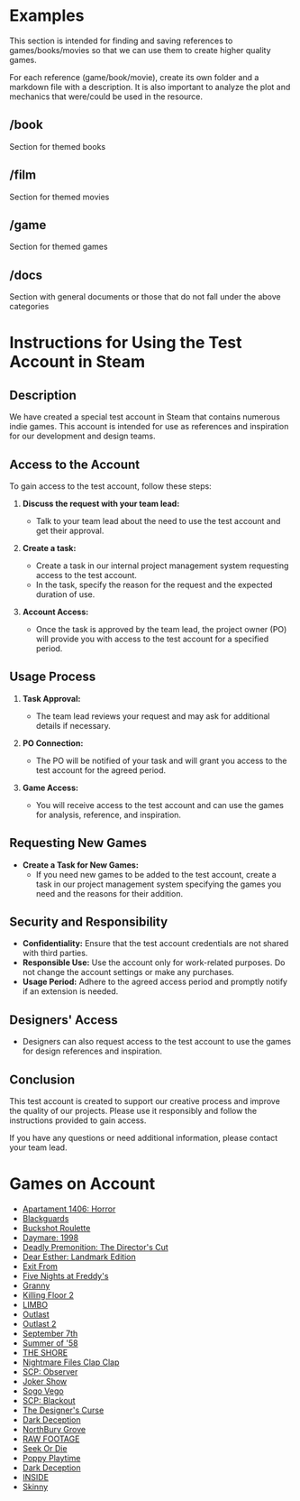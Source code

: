 # Examples
This section is intended for finding and saving references to games/books/movies so that we can use them to create higher quality games.

For each reference (game/book/movie), create its own folder and a markdown file with a description.
It is also important to analyze the plot and mechanics that were/could be used in the resource.

## /book
Section for themed books

## /film
Section for themed movies

## /game
Section for themed games

## /docs
Section with general documents or those that do not fall under the above categories

# Instructions for Using the Test Account in Steam

## Description
We have created a special test account in Steam that contains numerous indie games. This account is intended for use as references and inspiration for our development and design teams.

## Access to the Account
To gain access to the test account, follow these steps:

1. **Discuss the request with your team lead:**
    - Talk to your team lead about the need to use the test account and get their approval.

2. **Create a task:**
    - Create a task in our internal project management system requesting access to the test account.
    - In the task, specify the reason for the request and the expected duration of use.

3. **Account Access:**
    - Once the task is approved by the team lead, the project owner (PO) will provide you with access to the test account for a specified period.

## Usage Process
1. **Task Approval:**
    - The team lead reviews your request and may ask for additional details if necessary.

2. **PO Connection:**
    - The PO will be notified of your task and will grant you access to the test account for the agreed period.

3. **Game Access:**
    - You will receive access to the test account and can use the games for analysis, reference, and inspiration.

## Requesting New Games
- **Create a Task for New Games:**
    - If you need new games to be added to the test account, create a task in our project management system specifying the games you need and the reasons for their addition.

## Security and Responsibility
- **Confidentiality:** Ensure that the test account credentials are not shared with third parties.
- **Responsible Use:** Use the account only for work-related purposes. Do not change the account settings or make any purchases.
- **Usage Period:** Adhere to the agreed access period and promptly notify if an extension is needed.

## Designers' Access
- Designers can also request access to the test account to use the games for design references and inspiration.

## Conclusion
This test account is created to support our creative process and improve the quality of our projects. Please use it responsibly and follow the instructions provided to gain access.

If you have any questions or need additional information, please contact your team lead.


# Games on Account
- [Apartament 1406: Horror](https://store.steampowered.com/app/2419900/Apartament_1406_Horror/)
- [Blackguards](https://store.steampowered.com/app/249650/Blackguards/)
- [Buckshot Roulette](https://store.steampowered.com/app/2835570/Buckshot_Roulette/)
- [Daymare: 1998](https://store.steampowered.com/app/842100/Daymare_1998/)
- [Deadly Premonition: The Director's Cut](https://store.steampowered.com/app/247660/Deadly_Premonition_The_Directors_Cut/)
- [Dear Esther: Landmark Edition](https://store.steampowered.com/app/520720/Dear_Esther_Landmark_Edition/)
- [Exit From](https://store.steampowered.com/app/1092140/Exit_From/)
- [Five Nights at Freddy's](https://store.steampowered.com/app/319510/Five_Nights_at_Freddys/)
- [Granny](https://store.steampowered.com/app/962400/Granny/)
- [Killing Floor 2](https://store.steampowered.com/app/232090/Killing_Floor_2/)
- [LIMBO](https://store.steampowered.com/app/48000/LIMBO/)
- [Outlast](https://store.steampowered.com/app/238320/Outlast/)
- [Outlast 2](https://store.steampowered.com/app/414700/Outlast_2/)
- [September 7th](https://store.steampowered.com/app/2249160/September_7th/)
- [Summer of '58](https://store.steampowered.com/app/1609080/Summer_of_58/)
- [THE SHORE](https://store.steampowered.com/app/1297300/The_Shore/)
- [Nightmare Files Clap Clap](https://store.steampowered.com/app/2933290/Nightmare_Files_Clap_Clap/)
- [SCP: Observer](https://store.steampowered.com/app/1738710/SCP_Observer/)
- [Joker Show](https://store.steampowered.com/app/2467790/Joker_Show__Horror_Escape/)
- [Sogo Vego](https://store.steampowered.com/app/1327390/Sogo_Vego/)
- [SCP: Blackout](https://store.steampowered.com/app/963400/SCP_Blackout/)
- [The Designer's Curse](https://store.steampowered.com/app/1119060/The_Designers_Curse/)
- [Dark Deception](https://store.steampowered.com/app/332950/Dark_Deception/)
- [NorthBury Grove](https://store.steampowered.com/app/2625430/Return_to_Northbury_Grove/)
- [RAW FOOTAGE](https://store.steampowered.com/app/812090/RAW_FOOTAGE/)
- [Seek Or Die](https://store.steampowered.com/app/803030/Seek_Or_Die/)
- [Poppy Playtime](https://store.steampowered.com/app/1721470/Poppy_Playtime/)
- [Dark Deception](https://store.steampowered.com/app/332950/Dark_Deception/)
- [INSIDE](https://store.steampowered.com/app/304430/INSIDE/)
- [Skinny](https://store.steampowered.com/app/977340/Skinny/)